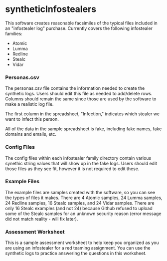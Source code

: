 # syntheticInfostealers
This software creates reasonable facsimiles of the typical files included in an "infostealer log" purchase. Currently covers the following infostealer families:
* Atomic
* Lumma
* Redline
* Stealc
* Vidar

### Personas.csv
The personas.csv file contains the information needed to create the synthetic logs. Users should edit this file as needed to add/delete rows. Columns should remain the same since those are used by the software to make a realistic log file.

The first column in the spreadsheet, "Infection," indicates which stealer we want to infect this person.

All of the data in the sample spreadsheet is fake, including fake names, fake domains and emails, etc.

### Config Files
The config files within each infostealer family directory contain various synethic string values that will show up in the fake logs. Users should edit those files as they see fit, however it is not required to edit these.

### Example Files
The example files are samples created with the software, so you can see the types of files it makes. There are 4 Atomic samples, 24 Lumma samples, 24 Redline samples, 16 Stealc samples, and 24 Vidar samples. There are only 16 Stealc examples (and not 24) because Github refused to upload some of the Stealc samples for an unknown security reason (error message did not match reality - will fix later).

### Assessment Worksheet
This is a sample assessment worksheet to help keep you organized as you are using an infostealer for a red teaming assignment. You can use the synthetic logs to practice answering the questions in this worksheet.
